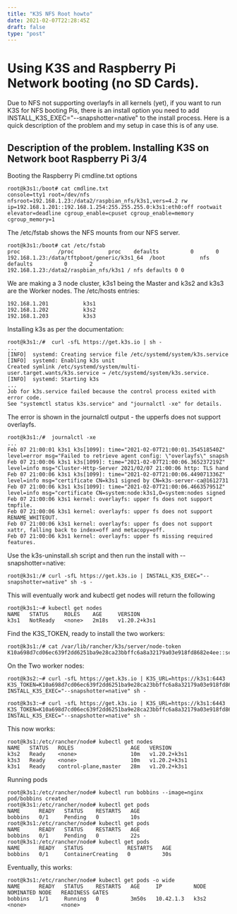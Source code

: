 ```yaml
---
title: "K3S NFS Root howto"
date: 2021-02-07T22:28:45Z
draft: false
type: "post"
---
```


# Using K3S and Raspberry Pi Network booting (no SD Cards).

Due to NFS not supporting overlayfs in all kernels (yet), if you want to run K3S for NFS booting Pis, there is an install option you need to add INSTALL_K3S_EXEC="--snapshotter=native" to the install process. Here is a quick description of the problem and my setup in case this is of any use.

## Description of the problem. Installing K3S on Network boot Raspberry Pi 3/4

Booting the Raspberry Pi cmdline.txt options

```
root@k3s1:/boot# cat cmdline.txt
console=tty1 root=/dev/nfs nfsroot=192.168.1.23:/data2/raspbian_nfs/k3s1,vers=4.2 rw ip=192.168.1.201::192.168.1.254:255.255.255.0:k3s1:eth0:off rootwait elevator=deadline cgroup_enable=cpuset cgroup_enable=memory cgroup_memory=1
```

The /etc/fstab shows the NFS mounts from our NFS server.

```
root@k3s1:/boot# cat /etc/fstab 
proc            /proc           proc    defaults          0       0
192.168.1.23:/data/tftpboot/generic/k3s1_64  /boot           nfs    defaults          0       2
192.168.1.23:/data2/raspbian_nfs/k3s1 / nfs defaults 0 0
```

We are making a 3 node cluster, k3s1 being the Master and k3s2 and k3s3 are the Worker nodes. The /etc/hosts entries:

```
192.168.1.201           k3s1
192.168.1.202           k3s2
192.168.1.203           k3s3
```

Installing k3s as per the documentation:
```
root@k3s1:/#  curl -sfL https://get.k3s.io | sh -
...
[INFO]  systemd: Creating service file /etc/systemd/system/k3s.service                                                                     
[INFO]  systemd: Enabling k3s unit
Created symlink /etc/systemd/system/multi-user.target.wants/k3s.service → /etc/systemd/system/k3s.service.                                 
[INFO]  systemd: Starting k3s
...
Job for k3s.service failed because the control process exited with error code.                                                             
See "systemctl status k3s.service" and "journalctl -xe" for details.
```
The error is shown in the journalctl output - the upperfs does not support overlayfs.

```
root@k3s1:/#  journalctl -xe
...
Feb 07 21:00:01 k3s1 k3s[1099]: time="2021-02-07T21:00:01.354518540Z" level=error msg="Failed to retrieve agent config: \"overlayfs\" snapsh
Feb 07 21:00:06 k3s1 k3s[1099]: time="2021-02-07T21:00:06.365237219Z" level=info msg="Cluster-Http-Server 2021/02/07 21:00:06 http: TLS hand
Feb 07 21:00:06 k3s1 k3s[1099]: time="2021-02-07T21:00:06.449071336Z" level=info msg="certificate CN=k3s1 signed by CN=k3s-server-ca@1612731
Feb 07 21:00:06 k3s1 k3s[1099]: time="2021-02-07T21:00:06.466357951Z" level=info msg="certificate CN=system:node:k3s1,O=system:nodes signed 
Feb 07 21:00:06 k3s1 kernel: overlayfs: upper fs does not support tmpfile.
Feb 07 21:00:06 k3s1 kernel: overlayfs: upper fs does not support RENAME_WHITEOUT.
Feb 07 21:00:06 k3s1 kernel: overlayfs: upper fs does not support xattr, falling back to index=off and metacopy=off.
Feb 07 21:00:06 k3s1 kernel: overlayfs: upper fs missing required features.
```

Use the k3s-uninstall.sh script and then run the install with --snapshotter=native:

```
root@k3s1:/# curl -sfL https://get.k3s.io | INSTALL_K3S_EXEC="--snapshotter=native" sh -s - 
```

This will eventually work and kubectl get nodes will return the following

```
root@k3s1:~# kubectl get nodes
NAME   STATUS     ROLES    AGE     VERSION
k3s1   NotReady   <none>   2m18s   v1.20.2+k3s1
```

Find the K3S_TOKEN, ready to install the two workers:

```
root@k3s1:/# cat /var/lib/rancher/k3s/server/node-token                                                                    
K10a698d7cd06ec639f2dd6251ba9e28ca23bbffc6a8a32179a03e918fd8682e4ee::server:c2da2baa08f4fff0e7e85b58b3b21bbb 
```

On the Two worker nodes:

```
root@k3s2:~# curl -sfL https://get.k3s.io | K3S_URL=https://k3s1:6443 K3S_TOKEN=K10a698d7cd06ec639f2dd6251ba9e28ca23bbffc6a8a32179a03e918fd8682e4ee::server:c2da2baa08f4fff0e7e85b58b3b21bbb INSTALL_K3S_EXEC="--snapshotter=native" sh -   

root@k3s3:~# curl -sfL https://get.k3s.io | K3S_URL=https://k3s1:6443 K3S_TOKEN=K10a698d7cd06ec639f2dd6251ba9e28ca23bbffc6a8a32179a03e918fd8682e4ee::server:c2da2baa08f4fff0e7e85b58b3b21bbb INSTALL_K3S_EXEC="--snapshotter=native" sh -   
```

This now works:

```
root@k3s1:/etc/rancher/node# kubectl get nodes
NAME   STATUS   ROLES                  AGE   VERSION
k3s2   Ready    <none>                 10m   v1.20.2+k3s1
k3s3   Ready    <none>                 10m   v1.20.2+k3s1
k3s1   Ready    control-plane,master   28m   v1.20.2+k3s1
```

Running pods
```
root@k3s1:/etc/rancher/node# kubectl run bobbins --image=nginx
pod/bobbins created
root@k3s1:/etc/rancher/node# kubectl get pods
NAME      READY   STATUS    RESTARTS   AGE
bobbins   0/1     Pending   0          10s
root@k3s1:/etc/rancher/node# kubectl get pods
NAME      READY   STATUS    RESTARTS   AGE
bobbins   0/1     Pending   0          22s
root@k3s1:/etc/rancher/node# kubectl get pods
NAME      READY   STATUS              RESTARTS   AGE
bobbins   0/1     ContainerCreating   0          30s
```

Eventually, this works:

```
root@k3s1:/etc/rancher/node# kubectl get pods -o wide
NAME      READY   STATUS    RESTARTS   AGE     IP          NODE   NOMINATED NODE   READINESS GATES                                         
bobbins   1/1     Running   0          3m50s   10.42.1.3   k3s2   <none>           <none>           
```
